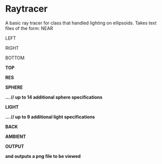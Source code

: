 # Raytracer
A basic ray tracer for class that handled lighting on ellipsoids. 
Takes text files of the form: 
NEAR <n>

LEFT <l>

RIGHT <r>

BOTTOM <b>

TOP <t>

RES <x> <y>

SPHERE <name> <pos x> <pos y> <pos z> <scl x> <scl y> <scl z> <r> <g> <b> <Ka> <Kd> <Ks> <Kr> <n>

… // up to 14 additional sphere specifications

LIGHT <name> <pos x> <pos y> <pos z> <Ir> <Ig> <Ib>

… // up to 9 additional light specifications

BACK <r> <g > <b>

AMBIENT <Ir> <Ig> <Ib>

OUTPUT <name>

and outputs a png file to be viewed 
